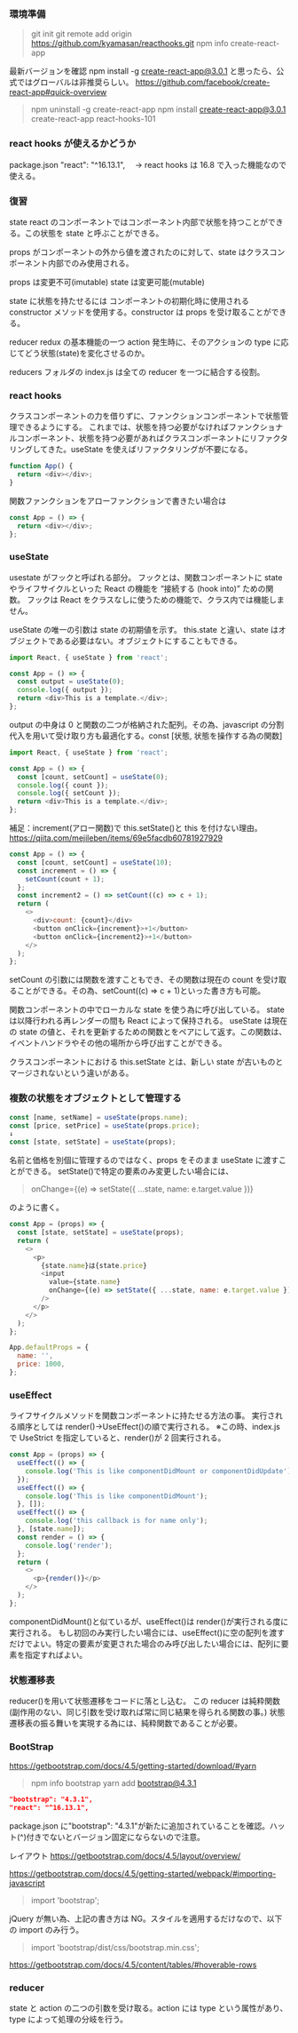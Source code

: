 ### 環境準備

> git init
> git remote add origin https://github.com/kyamasan/reacthooks.git
> npm info create-react-app

最新バージョンを確認
npm install -g create-react-app@3.0.1
と思ったら、公式ではグローバルは非推奨らしい。
https://github.com/facebook/create-react-app#quick-overview

> npm uninstall -g create-react-app
> npm install create-react-app@3.0.1
> create-react-app react-hooks-101

### react hooks が使えるかどうか

package.json
"react": "^16.13.1",　 → react hooks は 16.8 で入った機能なので使える。

### 復習

state
react のコンポーネントではコンポーネント内部で状態を持つことができる。この状態を state と呼ぶことができる。

props がコンポーネントの外から値を渡されたのに対して、state はクラスコンポーネント内部でのみ使用される。

props は変更不可(imutable)
state は変更可能(mutable)

state に状態を持たせるには
コンポーネントの初期化時に使用される constructor メソッドを使用する。constructor は props を受け取ることができる。

reducer
redux の基本機能の一つ
action 発生時に、そのアクションの type に応じてどう状態(state)を変化させるのか。

reducers フォルダの index.js は全ての reducer を一つに結合する役割。

### react hooks

クラスコンポーネントの力を借りずに、ファンクションコンポーネントで状態管理できるようにする。
これまでは、状態を持つ必要がなければファンクショナルコンポーネント、状態を持つ必要があればクラスコンポーネントにリファクタリングしてきた。useState を使えばリファクタリングが不要になる。

```js
function App() {
  return <div></div>;
}
```

関数ファンクションをアローファンクションで書きたい場合は

```js
const App = () => {
  return <div></div>;
};
```

### useState

usestate がフックと呼ばれる部分。
フックとは、関数コンポーネントに state やライフサイクルといった React の機能を “接続する (hook into)” ための関数。
フックは React をクラスなしに使うための機能で、クラス内では機能しません。

useState の唯一の引数は state の初期値を示す。
this.state と違い、state はオブジェクトである必要はない。オブジェクトにすることもできる。

```js
import React, { useState } from 'react';

const App = () => {
  const output = useState(0);
  console.log({ output });
  return <div>This is a template.</div>;
};
```

output の中身は 0 と関数の二つが格納された配列。その為、javascript の分割代入を用いて受け取り方も最適化する。const [状態, 状態を操作する為の関数]

```js
import React, { useState } from 'react';

const App = () => {
  const [count, setCount] = useState(0);
  console.log({ count });
  console.log({ setCount });
  return <div>This is a template.</div>;
};
```

補足：increment(アロー関数)で this.setState()と this を付けない理由。
https://qiita.com/mejileben/items/69e5facdb60781927929

```js
const App = () => {
  const [count, setCount] = useState(10);
  const increment = () => {
    setCount(count + 1);
  };
  const increment2 = () => setCount((c) => c + 1);
  return (
    <>
      <div>count: {count}</div>
      <button onClick={increment}>+1</button>
      <button onClick={increment2}>+1</button>
    </>
  );
};
```

setCount の引数には関数を渡すこともでき、その関数は現在の count を受け取ることができる。その為、setCount((c) => c + 1)といった書き方も可能。

関数コンポーネントの中でローカルな state を使う為に呼び出している。
state は以降行われる再レンダーの間も React によって保持される。
useState は現在の state の値と、それを更新するための関数とをペアにして返す。この関数は、イベントハンドラやその他の場所から呼び出すことができる。

クラスコンポーネントにおける this.setState とは、新しい state が古いものとマージされないという違いがある。

### 複数の状態をオブジェクトとして管理する

```js
const [name, setName] = useState(props.name);
const [price, setPrice] = useState(props.price);
↓
const [state, setState] = useState(props);
```

名前と価格を別個に管理するのではなく、props をそのまま useState に渡すことができる。
setState()で特定の要素のみ変更したい場合には、

> onChange={(e) => setState({ ...state, name: e.target.value })}

のように書く。

```js
const App = (props) => {
  const [state, setState] = useState(props);
  return (
    <>
      <p>
        {state.name}は{state.price}
        <input
          value={state.name}
          onChange={(e) => setState({ ...state, name: e.target.value })}
        />
      </p>
    </>
  );
};

App.defaultProps = {
  name: '',
  price: 1000,
};
```

### useEffect

ライフサイクルメソッドを関数コンポーネントに持たせる方法の事。
実行される順序としては render()→UseEffect()の順で実行される。
※この時、index.js で UseStrict を指定していると、render()が 2 回実行される。

```js
const App = (props) => {
  useEffect(() => {
    console.log('This is like componentDidMount or componentDidUpdate');
  });
  useEffect(() => {
    console.log('This is like componentDidMount');
  }, []);
  useEffect(() => {
    console.log('this callback is for name only');
  }, [state.name]);
  const render = () => {
    console.log('render');
  };
  return (
    <>
      <p>{render()}</p>
    </>
  );
};
```

componentDidMount()と似ているが、useEffect()は render()が実行される度に実行される。
もし初回のみ実行したい場合には、useEffect()に空の配列を渡すだけでよい。特定の要素が変更された場合のみ呼び出したい場合には、配列に要素を指定すればよい。

### 状態遷移表

reducer()を用いて状態遷移をコードに落とし込む。
この reducer は純粋関数(副作用のない、同じ引数を受け取れば常に同じ結果を得られる関数の事。)
状態遷移表の振る舞いを実現する為には、純粋関数であることが必要。

### BootStrap

https://getbootstrap.com/docs/4.5/getting-started/download/#yarn

> npm info bootstrap
> yarn add bootstrap@4.3.1

```json
"bootstrap": "4.3.1",
"react": "^16.13.1",
```

package.json に"bootstrap": "4.3.1"が新たに追加されていることを確認。ハット(^)付きでないとバージョン固定にならないので注意。

レイアウト
https://getbootstrap.com/docs/4.5/layout/overview/

https://getbootstrap.com/docs/4.5/getting-started/webpack/#importing-javascript

> import 'bootstrap';

jQuery が無い為、上記の書き方は NG。スタイルを適用するだけなので、以下の import のみ行う。

> import 'bootstrap/dist/css/bootstrap.min.css';

https://getbootstrap.com/docs/4.5/content/tables/#hoverable-rows

### reducer

state と action の二つの引数を受け取る。action には type という属性があり、type によって処理の分岐を行う。

```js
```
